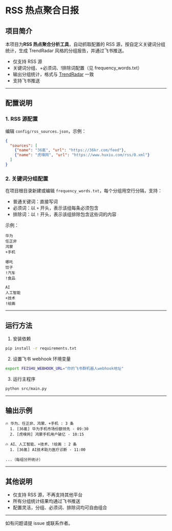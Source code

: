 # RSS 热点聚合日报

## 项目简介

本项目为**RSS 热点聚合分析工具**，自动抓取配置的 RSS 源，按自定义关键词分组统计，生成 TrendRadar 风格的分组报告，并通过飞书推送。

- 仅支持 RSS 源
- 关键词分组、+必须词、!排除词配置（见 frequency_words.txt）
- 输出分组统计，格式与 [TrendRadar](https://github.com/hesievan/TrendRadar) 一致
- 支持飞书推送

---

## 配置说明

### 1. RSS 源配置

编辑 `config/rss_sources.json`，示例：
```json
{
  "sources": [
    {"name": "36氪", "url": "https://36kr.com/feed"},
    {"name": "虎嗅网", "url": "https://www.huxiu.com/rss/0.xml"}
  ]
}
```

### 2. 关键词分组配置

在项目根目录新建或编辑 `frequency_words.txt`，每个分组用空行分隔，支持：
- 普通关键词：直接写词
- 必须词：以 `+` 开头，表示该组每条必须包含
- 排除词：以 `!` 开头，表示该组排除包含这些词的内容

示例：
```
华为
任正非
鸿蒙
+手机

哪吒
饺子
!汽车
!食品

AI
人工智能
+技术
!绘画
```

---

## 运行方法

1. 安装依赖
```bash
pip install -r requirements.txt
```
2. 设置飞书 webhook 环境变量
```bash
export FEISHU_WEBHOOK_URL="你的飞书群机器人webhook地址"
```
3. 运行主程序
```bash
python src/main.py
```

---

## 输出示例

```
🔥 华为、任正非、鸿蒙、+手机 : 3 条
  1. [36氪] 华为手机市场份额领先 - 09:30
  2. [虎嗅网] 鸿蒙手机用户破亿 - 10:15

🔥 AI、人工智能、+技术、!绘画 : 2 条
  1. [36氪] AI技术助力医疗诊断 - 11:00

...（每组分开统计）
```

---

## 其他说明
- 仅支持 RSS 源，不再支持其他平台
- 所有分组统计结果均通过飞书推送
- 配置灵活，分组、必须词、排除词均可自由组合

---

如有问题请提 issue 或联系作者。 